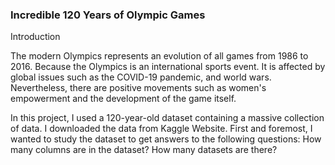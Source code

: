 ### Incredible 120 Years of Olympic Games
Introduction

The modern Olympics represents an evolution of all games from 1986 to 2016. Because the Olympics is an international sports event. It is affected by global issues such as the COVID-19 pandemic, and world wars. Nevertheless, there are positive movements such as women's empowerment and the development of the game itself.

In this project, I used a 120-year-old dataset containing a massive collection of data. I downloaded the data from Kaggle Website.
First and foremost, I wanted to study the dataset to get answers to the following questions: How many columns are in the dataset? How many datasets are there?

